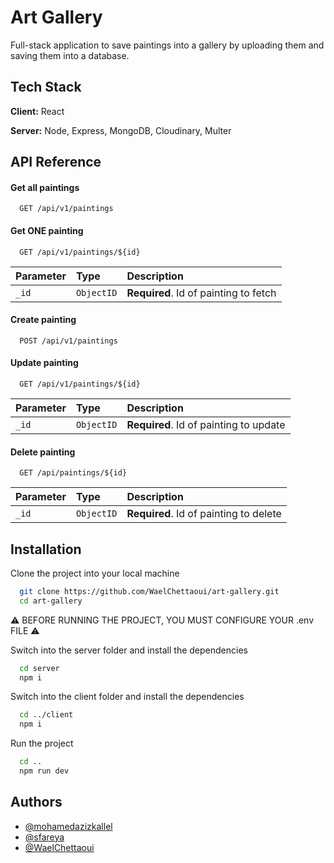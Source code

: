 # Art Gallery

Full-stack application to save paintings into a gallery by uploading them and saving them into a database.

## Tech Stack

**Client:** React

**Server:** Node, Express, MongoDB, Cloudinary, Multer

## API Reference

#### Get all paintings

```http
  GET /api/v1/paintings
```

#### Get ONE painting

```http
  GET /api/v1/paintings/${id}
```

| Parameter | Type     | Description                       |
| :-------- | :------- | :-------------------------------- |
| `_id`      | `ObjectID` | **Required**. Id of painting to fetch |



#### Create painting

```http
  POST /api/v1/paintings
```

#### Update painting

```http
  GET /api/v1/paintings/${id}
```

| Parameter | Type     | Description                       |
| :-------- | :------- | :-------------------------------- |
| `_id`      | `ObjectID` | **Required**. Id of painting to update |

#### Delete painting

```http
  GET /api/paintings/${id}
```

| Parameter | Type     | Description                       |
| :-------- | :------- | :-------------------------------- |
| `_id`      | `ObjectID` | **Required**. Id of painting to delete |

## Installation

Clone the project into your local machine

```bash
  git clone https://github.com/WaelChettaoui/art-gallery.git
  cd art-gallery
```
⚠ BEFORE RUNNING THE PROJECT, YOU MUST CONFIGURE YOUR .env FILE ⚠

Switch into the server folder and install the dependencies

```bash
  cd server
  npm i
```

Switch into the client folder and install the dependencies

```bash
  cd ../client
  npm i
```

Run the project
```bash
  cd ..
  npm run dev
```

## Authors

- [@mohamedazizkallel](https://github.com/mohamedazizkallel)
- [@sfareya](https://github.com/sfareya)
- [@WaelChettaoui](https://github.com/WaelChettaoui)
